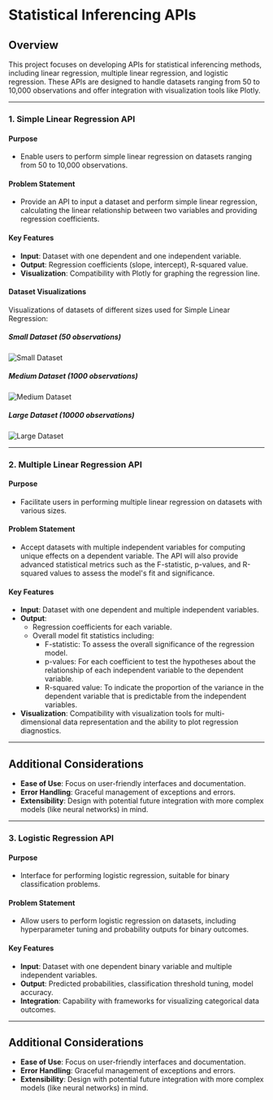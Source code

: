 # Statistical Inferencing APIs

## Overview
This project focuses on developing APIs for statistical inferencing methods, including linear regression, multiple linear regression, and logistic regression. These APIs are designed to handle datasets ranging from 50 to 10,000 observations and offer integration with visualization tools like Plotly.

---

### 1. Simple Linear Regression API

#### Purpose
- Enable users to perform simple linear regression on datasets ranging from 50 to 10,000 observations.

#### Problem Statement
- Provide an API to input a dataset and perform simple linear regression, calculating the linear relationship between two variables and providing regression coefficients.

#### Key Features
- **Input**: Dataset with one dependent and one independent variable.
- **Output**: Regression coefficients (slope, intercept), R-squared value.
- **Visualization**: Compatibility with Plotly for graphing the regression line.

#### Dataset Visualizations
Visualizations of datasets of different sizes used for Simple Linear Regression:

##### Small Dataset (50 observations)
![Small Dataset](images/new_plot_small.png)

##### Medium Dataset (1000 observations)
![Medium Dataset](images/new_plot_medium.png)

##### Large Dataset (10000 observations)
![Large Dataset](images/new_plot_large.png)

---

### 2. Multiple Linear Regression API

#### Purpose
- Facilitate users in performing multiple linear regression on datasets with various sizes.

#### Problem Statement
- Accept datasets with multiple independent variables for computing unique effects on a dependent variable. The API will also provide advanced statistical metrics such as the F-statistic, p-values, and R-squared values to assess the model's fit and significance.

#### Key Features
- **Input**: Dataset with one dependent and multiple independent variables.
- **Output**: 
  - Regression coefficients for each variable.
  - Overall model fit statistics including:
    - F-statistic: To assess the overall significance of the regression model.
    - p-values: For each coefficient to test the hypotheses about the relationship of each independent variable to the dependent variable.
    - R-squared value: To indicate the proportion of the variance in the dependent variable that is predictable from the independent variables.
- **Visualization**: Compatibility with visualization tools for multi-dimensional data representation and the ability to plot regression diagnostics.

---

## Additional Considerations
- **Ease of Use**: Focus on user-friendly interfaces and documentation.
- **Error Handling**: Graceful management of exceptions and errors.
- **Extensibility**: Design with potential future integration with more complex models (like neural networks) in mind.


---

### 3. Logistic Regression API

#### Purpose
- Interface for performing logistic regression, suitable for binary classification problems.

#### Problem Statement
- Allow users to perform logistic regression on datasets, including hyperparameter tuning and probability outputs for binary outcomes.

#### Key Features
- **Input**: Dataset with one dependent binary variable and multiple independent variables.
- **Output**: Predicted probabilities, classification threshold tuning, model accuracy.
- **Integration**: Capability with frameworks for visualizing categorical data outcomes.

---

## Additional Considerations
- **Ease of Use**: Focus on user-friendly interfaces and documentation.
- **Error Handling**: Graceful management of exceptions and errors.
- **Extensibility**: Design with potential future integration with more complex models (like neural networks) in mind.

